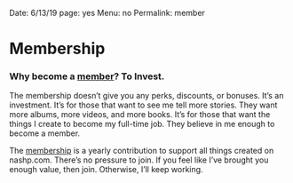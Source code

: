 Date: 6/13/19
page: yes
Menu: no
Permalink: member

# Membership

### Why become a [member][1]? To Invest.

The membership doesn’t give you any perks, discounts, or bonuses. It’s an investment. It’s for those that want to see me tell more stories. They want more albums, more videos, and more books. It’s for those that want the things I create to become my full-time job. They believe in me enough to become a member.

The [membership][2] is a yearly contribution to support all things created on nashp.com. There’s no pressure to join. If you feel like I’ve brought you enough value, then join. Otherwise, I’ll keep working.

[1]:	https://nashp.memberful.com/checkout?plan=27836
[2]:	https://nashp.memberful.com/checkout?plan=27836